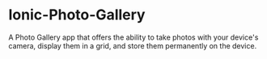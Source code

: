 # Ionic-Photo-Gallery
A Photo Gallery app that offers the ability to take photos with your device's camera, display them in a grid, and store them permanently on the device.
